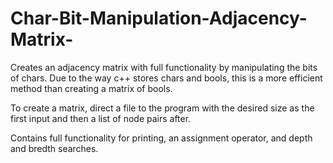# Char-Bit-Manipulation-Adjacency-Matrix-
Creates an adjacency matrix with full functionality by manipulating the bits of chars. Due to the way c++ stores chars and bools, 
this is a more efficient method than creating a matrix of bools.

To create a matrix, direct a file to the program with the desired size as the first input and then a list of node pairs after.

Contains full functionality for printing, an assignment operator, and depth and bredth searches.
